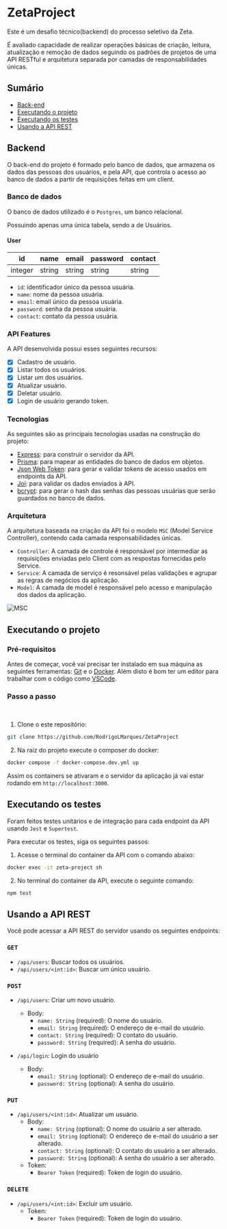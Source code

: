 # ZetaProject

<p>Este é um desafio técnico(backend) do processo seletivo da Zeta.</p>
<p>É avaliado capacidade de realizar operações básicas de criação, leitura, atualização e remoção de dados seguindo os padrões de projetos de uma API RESTful e arquitetura separada por camadas de responsabilidades únicas.</p>

## Sumário

- [Back-end](https://github.com/RodrigoLMarques/ZetaProject#backend)
- [Executando o projeto](https://github.com/RodrigoLMarques/ZetaProject#executando-o-projeto)
- [Executando os testes](https://github.com/RodrigoLMarques/ZetaProject#executando-os-testes)
- [Usando a API REST](https://github.com/RodrigoLMarques/ZetaProject#usando-a-api-rest)


## Backend

O back-end do projeto é formado pelo banco de dados, que armazena os dados das pessoas dos usuários, e pela API, que controla o acesso ao banco de dados a partir de requisições feitas em um client.

### Banco de dados

O banco de dados utilizado é o `Postgres`, um banco relacional.

Possuindo apenas uma única tabela, sendo a de Usuários.

#### User

| id | name | email | password | contact |
| ----------- | ----------- | ----------- | ----------- | ----------- |
| integer | string | string | string | string |

- `id`: identificador único da pessoa usuária.
- `name`: nome da pessoa usuária.
- `email`: email único da pessoa usuária.
- `password`: senha da pessoa usuária.
- `contact`: contato da pessoa usuária.

### API Features

A API desenvolvida possui esses seguintes recursos:

- [x] Cadastro de usuário.
- [x] Listar todos os usuários.
- [x] Listar um dos usuários.
- [X] Atualizar usuário.
- [X] Deletar usuário.
- [X] Login de usuário gerando token.

### Tecnologias

As seguintes são as principais tecnologias usadas na construção do projeto:

- [Express](https://expressjs.com/pt-br/): para construir o servidor da API.
- [Prisma](https://www.prisma.io/): para mapear as entidades do banco de dados em objetos.
- [Json Web Token](https://jwt.io/): para gerar e validar tokens de acesso usados em endpoints da API.
- [Joi](https://joi.dev/): para validar os dados enviados à API.
- [bcrypt](https://www.npmjs.com/package/bcrypt): para gerar o hash das senhas das pessoas usuárias que serão guardados no banco de dados.

### Arquitetura

A arquitetura baseada na criação da API foi o modelo `MSC` (Model Service Controller), contendo cada camada responsabilidades únicas.

- `Controller`: A camada de controle é responsável por intermediar as requisições enviadas pelo Client com as respostas fornecidas pelo Service.
- `Service`: A camada de serviço é resonsável pelas validações e agrupar as regras de negócios da aplicação.
- `Model`: A camada de model é responsável pelo acesso e manipulação dos dados da aplicação.

![MSC](https://user-images.githubusercontent.com/102917955/220129108-b18b89cc-967f-470a-b9c6-8d824855ff35.png)

## Executando o projeto

### Pré-requisitos

Antes de começar, você vai precisar ter instalado em sua máquina as seguintes ferramentas:
[Git](https://git-scm.com) e o [Docker](https://www.docker.com/).
Além disto é bom ter um editor para trabalhar com o código como [VSCode](https://code.visualstudio.com/).

### Passo a passo

</br>

1. Clone o este repositório:

``` bash
git clone https://github.com/RodrigoLMarques/ZetaProject
```

2. Na raiz do projeto execute o composer do docker:

``` bash
docker compose -f docker-compose.dev.yml up
```

Assim os containers se ativaram e o servidor da aplicação já vai estar rodando em `http://localhost:3000`.

## Executando os testes

Foram feitos testes unitários e de integração para cada endpoint da API usando `Jest` e `Supertest`.

Para executar os testes, siga os seguintes passos:

1. Acesse o terminal do container da API com o comando abaixo:

``` bash
docker exec -it zeta-project sh
```

2. No terminal do container da API, execute o seguinte comando:

``` bash
npm test
```

## Usando a API REST

Você pode acessar a API REST do servidor usando os seguintes endpoints:

### `GET`

- `/api/users`: Buscar todos os usuários.
- `/api/users/<int:id>`: Buscar um único usuário.

### `POST`

- `/api/users`: Criar um novo usuário.
  - Body:
    - `name: String` (required): O nome do usuário.
    - `email: String` (required): O endereço de e-mail do usuário.
    - `contact: String` (required): O contato do usuário.
    - `password: String` (required): A senha do usuário.
    
- `/api/login`: Login do usuário
  - Body:
    - `email: String` (optional): O endereço de e-mail do usuário.
    - `password: String` (optional): A senha do usuário.

### `PUT`
- `/api/users/<int:id>`: Atualizar um usuário.
  - Body:
    - `name: String` (optional): O nome do usuário a ser alterado.
    - `email: String` (optional): O endereço de e-mail do usuário a ser alterado.
    - `contact: String` (optional): O contato do usuário a ser alterado.
    - `password: String` (optional): A senha do usuário a ser alterado.
  - Token:
    - `Bearer Token` (required): Token de login do usuário.
    
### `DELETE`
- `/api/users/<int:id>`: Excluir um usuário.
  - Token:
    - `Bearer Token` (required): Token de login do usuário.
 
